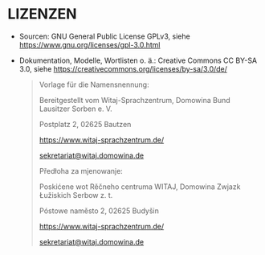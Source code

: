 # LIZENZEN

- Sourcen: GNU General Public License GPLv3, siehe https://www.gnu.org/licenses/gpl-3.0.html

- Dokumentation, Modelle, Wortlisten o. ä.: Creative Commons CC BY-SA 3.0, siehe https://creativecommons.org/licenses/by-sa/3.0/de/ 

    > Vorlage für die Namensnennung:
    >
    >
    > Bereitgestellt vom Witaj-Sprachzentrum, Domowina  Bund Lausitzer Sorben e. V.
    >
    > Postplatz 2, 02625 Bautzen
    >
    > https://www.witaj-sprachzentrum.de/
    >
    > sekretariat@witaj.domowina.de
    >
    >
    > Předłoha za mjenowanje:
    >
    >
    > Poskićene wot Rěčneho centruma WITAJ, Domowina  Zwjazk Łužiskich Serbow z. t.
    >
    > Póstowe naměsto 2, 02625 Budyšin
    >
    > https://www.witaj-sprachzentrum.de/
    >
    > sekretariat@witaj.domowina.de
